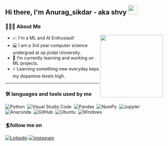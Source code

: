 ## Hi there, I'm Anurag_sikdar - aka shvy <img src="https://raw.githubusercontent.com/iampavangandhi/iampavangandhi/master/gifs/Hi.gif" width="30px"></h2>

### 👨🏻‍💻 About Me

<img align='right' src='https://user-images.githubusercontent.com/5713670/87202985-820dcb80-c2b6-11ea-9f56-7ec461c497c3.gif' width='200"'>

- 📈 I'm a ML and AI Enthusiast!
- 💻 I am a 3rd year computer science undergrad at op jindal University.
- 🌱 I’m currently learning and working on ML projects.
- ⚡ Learning something new everyday keps my dopamine levels high.

---

### 🛠 languages and tools used by me
![Python](https://img.shields.io/badge/-Python-333333?style=flat&logo=python)&nbsp;
![Visual Studio Code](https://img.shields.io/badge/-VScode-333333?style=flat&logo=visual-studio-code&logoColor=007ACC)&nbsp;
![Pandas](https://img.shields.io/badge/-Pandas-333333?style=flat&logo=pandas)&nbsp;
![NumPy](https://img.shields.io/badge/-NumPy-333333?style=flat&logo=numpy)&nbsp;
![Jupyter](https://img.shields.io/badge/-Jupyter-333333?style=flat&logo=Jupyter)&nbsp;
![Anaconda](https://img.shields.io/badge/-Anaconda-333333?style=flat&logo=Anaconda)&nbsp;
![GitHub](https://img.shields.io/badge/-GitHub-333333?style=flat&logo=github)&nbsp;
![Ubuntu](https://img.shields.io/badge/-Ubuntu-333333?style=flat&logo=Ubuntu)&nbsp;
![Windows](https://img.shields.io/badge/-Windows-333333?style=flat&logo=Windows)&nbsp;





### 🏄follow me on

[![Linkedin](https://img.shields.io/badge/LinkedIn-0077B5?style=for-the-badge&logo=linkedin&logoColor=white)](https://www.linkedin.com/in/anurag-sikdar-842439215/)
[![instagram](https://img.shields.io/badge/Instagram-E4405F?style=for-the-badge&logo=instagram&logoColor=white)](https://www.instagram.com/s_h_v_y/)


